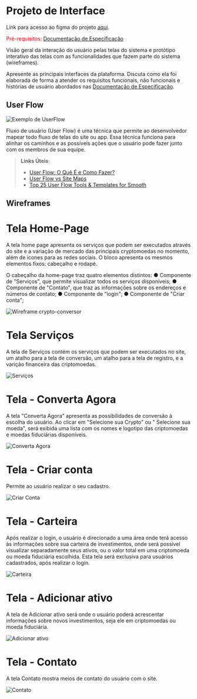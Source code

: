 
# Projeto de Interface

Link para acesso ao figma do projeto [aqui](https://www.figma.com/file/4KEv3TedF6aTZg7BqXaWUy/Crypto-Conversor?node-id=0%3A1).


<span style="color:red">Pré-requisitos: <a href="2-Especificação do Projeto.md"> Documentação de Especificação</a></span>

Visão geral da interação do usuário pelas telas do sistema e protótipo interativo das telas com as funcionalidades que fazem parte do sistema (wireframes).

 Apresente as principais interfaces da plataforma. Discuta como ela foi elaborada de forma a atender os requisitos funcionais, não funcionais e histórias de usuário abordados nas <a href="2-Especificação do Projeto.md"> Documentação de Especificação</a>.

## User Flow

![Exemplo de UserFlow](img/userflow.jpg)

Fluxo de usuário (User Flow) é uma técnica que permite ao desenvolvedor mapear todo fluxo de telas do site ou app. Essa técnica funciona para alinhar os caminhos e as possíveis ações que o usuário pode fazer junto com os membros de sua equipe.

> **Links Úteis**:
> - [User Flow: O Quê É e Como Fazer?](https://medium.com/7bits/fluxo-de-usu%C3%A1rio-user-flow-o-que-%C3%A9-como-fazer-79d965872534)
> - [User Flow vs Site Maps](http://designr.com.br/sitemap-e-user-flow-quais-as-diferencas-e-quando-usar-cada-um/)
> - [Top 25 User Flow Tools & Templates for Smooth](https://www.mockplus.com/blog/post/user-flow-tools)


## Wireframes

# Tela Home-Page
A tela home page apresenta os serviços que podem ser executados através do site e a variação de mercado das principais cryptomoedas no momento, além de ícones para as redes sociais. O bloco apresenta os mesmos elementos fixos: cabeçalho e rodapé.

O cabeçalho da home-page traz quatro elementos distintos:
● Componente de "Serviços", que permite visualizar todos os serviços disponíveis;
● Componente de "Contato", que traz as informações sobre os endereços e números de contato;
● Componente de "login";
● Componente de "Criar conta";

![Wireframe crypto-conversor](img/Wiframe-cryptoConversor.png)

# Tela Serviços
A tela de Serviços contém os serviços que podem ser executados no site, um atalho para a tela de conversão, um atalho para a tela de registro, e a varição financeira das criptomoedas.

![Serviços](img/Wireframe-Servicos.png)

# Tela - Converta Agora
A tela "Converta Agora" apresenta as possibilidades de conversão à escolha do usuário. Ao clicar em "Selecione sua Crypto" ou " Selecione sua moeda", será exibida uma lista com os nomes e logotipo das criptomoedas e moedas fiduciárias disponíveis. 

![Converta Agora](img/Wireframe-ConvertaAgora.png)

# Tela - Criar conta
Permite ao usuário realizar o seu cadastro.

![Criar Conta](img/WireframeCriar%20Conta.png)

# Tela - Carteira
Após realizar o login, o usuário é direcionado a uma área onde terá acesso às informações sobre sua carteira de investimentos, onde será possível visualizar separadamente seus ativos, ou o valor total em uma criptomoeda ou moeda fiduciária escolhida. Esta tela será exclusiva para usuários cadastrados, após realizar o login.

![Carteira](img/WireframeCarteira.png)

# Tela - Adicionar ativo
A tela de Adicionar ativo será onde o usuário poderá acrescentar informações sobre novos investimentos, seja ele em criptomoedas ou moeda fiduciária.

![Adicionar ativo](img/WireframeAdicionarAtivo.png)

# Tela - Contato
A tela Contato mostra meios de contato do usuário com o site.

![Contato](img/WireframeContato.png)

